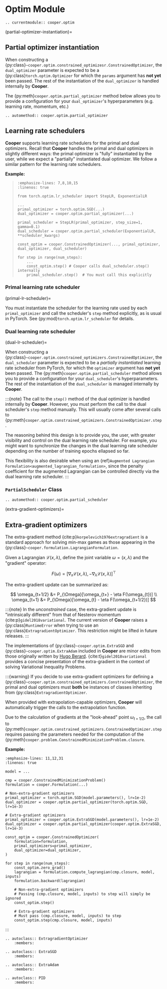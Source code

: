 # Optim Module

```{eval-rst}
.. currentmodule:: cooper.optim
```

(partial-optimizer-instantiation)=

## Partial optimizer instantiation

When constructing a {py:class}`~cooper.optim.constrained_optimizesr.ConstrainedOptimizer`, the
`dual_optimizer` parameter is expected to be a
{py:class}`torch.optim.Optimizer` for which the `params` argument has **not
yet** been passed. The rest of the instantiation of the `dual_optimizer` is
handled internally by **Cooper**.

The {py:meth}`cooper.optim.partial_optimizer` method below allows you to provide a
configuration for your `dual_optimizer`'s hyperparameters (e.g. learning
rate, momentum, etc.)

```{eval-rst}
.. automethod:: cooper.optim.partial_optimizer
```

## Learning rate schedulers

**Cooper** supports learning rate schedulers for the primal and dual optimizers.
Recall that **Cooper** handles the primal and dual optimizers in slightly
different ways: the primal optimizer is "fully" instantiated by the user, while
we expect a "partially" instantiated dual optimizer. We follow a similar pattern
for the learning rate schedulers.

**Example:**

> ```{code-block} python
> :emphasize-lines: 7,8,10,15
> :linenos: true
>
> from torch.optim.lr_scheduler import StepLR, ExponentialLR
>
> ...
> primal_optimizer = torch.optim.SGD(...)
> dual_optimizer = cooper.optim.partial_optimizer(...)
>
> primal_scheduler = StepLR(primal_optimizer, step_size=1, gamma=0.1)
> dual_scheduler = cooper.optim.partial_scheduler(ExponentialLR, **scheduler_kwargs)
>
> const_optim = cooper.ConstrainedOptimizer(..., primal_optimizer, dual_optimizer, dual_scheduler)
>
> for step in range(num_steps):
>     ...
>     const_optim.step() # Cooper calls dual_scheduler.step() internally
>     primal_scheduler.step()  # You must call this explicitly
> ```

### Primal learning rate scheduler

(primal-lr-scheduler)=

You must instantiate the scheduler for the learning rate used by each
`primal_optimizer` and call the scheduler's `step` method explicitly, as is
usual in PyTorch. See {py:mod}`torch.optim.lr_scheduler` for details.

### Dual learning rate scheduler

(dual-lr-scheduler)=

When constructing a
{py:class}`~cooper.optim.constrained_optimizers.ConstrainedOptimizer`,
the `dual_scheduler` parameter is expected to be a *partially instantiated*
learning rate scheduler from PyTorch, for which the `optimizer` argument has
**not yet** been passed. The {py:meth}`cooper.optim.partial_scheduler` method
allows you to provide a configuration for your `dual_scheduler`'s
hyperparameters. The rest of the instantiation of the `dual_scheduler` is
managed internally by **Cooper**.

:::{note}
The call to the `step()` method of the dual optimizer is handled
internally by **Cooper**. However, you must perform the call to the dual
scheduler's `step` method manually. This will usually come after several
calls to {py:meth}`cooper.optim.constrained_optimizers.ConstrainedOptimizer.step`.

The reasoning behind this design is to provide you, the user, with greater
visibility and control on the dual learning rate scheduler. For example, you
might want to synchronize the changes in the dual learning rate scheduler
depending on the number of training epochs ellapsed so far.

This flexibility is also desirable when using an
{ref}`Augmented Lagrangian Formulation<augmented_lagrangian_formulation>`,
since the penalty coefficient for the augmented Lagrangian can be controlled
directly via the dual learning rate scheduler.
:::

### `PartialScheduler` Class

```{eval-rst}
.. automethod:: cooper.optim.partial_scheduler
```

(extra-gradient-optimizers)=

## Extra-gradient optimizers

The extra-gradient method {cite:p}`korpelevich1976extragradient` is a standard
approach for solving min-max games as those appearing in the
{py:class}`~cooper.formulation.LagrangianFormulation`.

Given a Lagrangian $\mathcal{L}(x,\lambda)$, define the joint variable
$\omega = (x,\lambda)$ and the "gradient" operator:

$$
F(\omega) = [\nabla_x \mathcal{L}(x,\lambda), -\nabla_{\lambda} \mathcal{L}(x,\lambda)]^{\top}
$$

The extra-gradient update can be summarized as:

$$
\omega_{t+1/2} &= P_{\Omega}[\omega_{t+} - \eta F(\omega_{t})] \\
\omega_{t+1} &= P_{\Omega}[\omega_{t} - \eta F(\omega_{t+1/2})]
$$

:::{note}
In the *unconstrained* case, the extra-gradient update is "intrinsically
different" from that of Nesterov momentum {cite:p}`gidel2018variational`.
The current version of **Cooper** raises a {py:class}`RuntimeError` when
trying to use an {py:class}`ExtragradientOptimizer`. This
restriction might be lifted in future releases.
:::

The implementations of {py:class}`~cooper.optim.ExtraSGD` and
{py:class}`~cooper.optim.ExtraAdam` included in **Cooper** are minor edits from
those originally written by [Hugo Berard](https://github.com/GauthierGidel/Variational-Inequality-GAN/blob/master/optim/extragradient.py).
{cite:t}`gidel2018variational` provides a concise presentation of the
extra-gradient in the context of solving Variational Inequality Problems.

:::{warning}
If you decide to use extra-gradient optimizers for defining a
{py:class}`~cooper.optim.constrained_optimizers.ConstrainedOptimizer`, the primal
and dual optimizers must **both** be instances of classes inheriting from
{py:class}`ExtragradientOptimizer`.

When provided with extrapolation-capable optimizers, **Cooper** will
automatically trigger the calls to the extrapolation function.

Due to the calculation of gradients at the "look-ahead" point
$\omega_{t+1/2}$, the call to
{py:meth}`cooper.optim.constrained_optimizers.ConstrainedOptimizer.step` requires
passing the parameters needed for the computation of the
{py:meth}`cooper.problem.ConstrainedMinimizationProblem.closure`.

**Example:**

```{code-block} python
:emphasize-lines: 11,12,31
:linenos: true

model = ...

cmp = cooper.ConstrainedMinimizationProblem()
formulation = cooper.Formulation(...)

# Non-extra-gradient optimizers
primal_optimizer = torch.optim.SGD(model.parameters(), lr=1e-2)
dual_optimizer = cooper.optim.partial_optimizer(torch.optim.SGD, lr=1e-3)

# Extra-gradient optimizers
primal_optimizer = cooper.optim.ExtraSGD(model.parameters(), lr=1e-2)
dual_optimizer = cooper.optim.partial_optimizer(cooper.optim.ExtraSGD, lr=1e-3)

const_optim = cooper.ConstrainedOptimizer(
    formulation=formulation,
    primal_optimizers=primal_optimizer,
    dual_optimizer=dual_optimizer,
)

for step in range(num_steps):
    const_optim.zero_grad()
    lagrangian = formulation.compute_lagrangian(cmp.closure, model, inputs)
    formulation.backward(lagrangian)

    # Non-extra-gradient optimizers
    # Passing (cmp.closure, model, inputs) to step will simply be ignored
    const_optim.step()

    # Extra-gradient optimizers
    # Must pass (cmp.closure, model, inputs) to step
    const_optim.step(cmp.closure, model, inputs)
```
:::

```{eval-rst}
.. autoclass:: ExtragradientOptimizer
    :members:
```

```{eval-rst}
.. autoclass:: ExtraSGD
    :members:
```

```{eval-rst}
.. autoclass:: ExtraAdam
    :members:
```

```{eval-rst}
.. autoclass:: PID
    :members:
```
